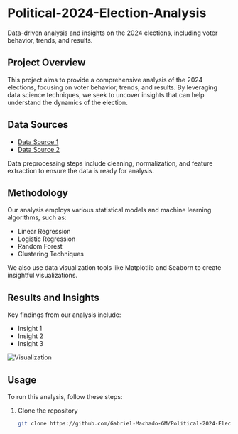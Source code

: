 # Political-2024-Election-Analysis

Data-driven analysis and insights on the 2024 elections, including voter behavior, trends, and results.

## Project Overview

This project aims to provide a comprehensive analysis of the 2024 elections, focusing on voter behavior, trends, and results. By leveraging data science techniques, we seek to uncover insights that can help understand the dynamics of the election.

## Data Sources

- [Data Source 1](link)
- [Data Source 2](link)

Data preprocessing steps include cleaning, normalization, and feature extraction to ensure the data is ready for analysis.

## Methodology

Our analysis employs various statistical models and machine learning algorithms, such as:

- Linear Regression
- Logistic Regression
- Random Forest
- Clustering Techniques

We also use data visualization tools like Matplotlib and Seaborn to create insightful visualizations.

## Results and Insights

Key findings from our analysis include:

- Insight 1
- Insight 2
- Insight 3

![Visualization](link-to-visualization)

## Usage

To run this analysis, follow these steps:

1. Clone the repository
   ```bash
   git clone https://github.com/Gabriel-Machado-GM/Political-2024-Election-Analysis.git
   ```
